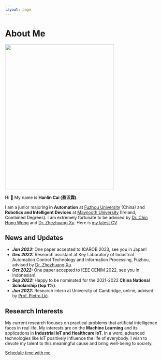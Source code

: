 ```yaml
---
layout: page
---
```


# About Me

<img src="https://www.caihanlin.com/caihanlin.jpg" class="floatpic" width="360" height="480">



Hi 👋 My name is **Hanlin Cai (蔡汉霖)**. 

I am a junior majoring in **Automation** at [Fuzhou University](https://www.fzu.edu.cn/ ) (China) and **Robotics and Intelligent Devices** at [Maynooth University](https://maynoothuniversity.ie/) (Ireland, Combined Degrees). I am extremely fortunate to be advised by [Dr. Chin Hong Wong](https://www.researchgate.net/profile/Chin-Hong-Wong) and [Dr. Zhezhuang Xu](https://dqxy.fzu.edu.cn/en/info/1009/1072.htm). Here is [my latest CV](https://caihanlin.com/file/CV-HanlinCAI.pdf).

## News and Updates

- ***Jan 2023:*** One paper accepted to ICAROB 2023, see you in Japan!<br>
- ***Dec 2022:*** Research assistant at Key Laboratory of Industrial Automation Control Technology and Information Processing, Fuzhou, advised by [Dr. Zhezhuang Xu](https://dqxy.fzu.edu.cn/en/info/1009/1072.htm).<br>
- ***Oct 2022:*** One paper accepted to IEEE CENIM 2022, see you in Indonesian!<br>
- ***Sep 2022:*** Happy to be nominated for the 2021-2022 **China National Scholarship (top 1%)**.<br>
- ***Jun 2022:*** Research Intern at University of Cambridge, online, advised by [Prof. Pietro Liò](https://www.cl.cam.ac.uk/~pl219/ ).<br>

## Research Interests

My current research focuses on practical problems that artificial intelligence faces in real life. My interests are on the **Machine Learning** and its applications in **Industrial IoT and Healthcare IoT**. In a word, advanced technologies like IoT positively influence the life of everybody.  I wish to devote my talent to this meaningful cause and bring well-being to society.



<!-- Calendly link widget begin -->
<link href="https://assets.calendly.com/assets/external/widget.css" rel="stylesheet">

<script src="https://assets.calendly.com/assets/external/widget.js" type="text/javascript" async></script>
<a href="" onclick="Calendly.initPopupWidget({url: 'https://calendly.com/lancecai/meet-with-lance'});return false;">Schedule time with me</a>
<!-- Calendly link widget end -->

